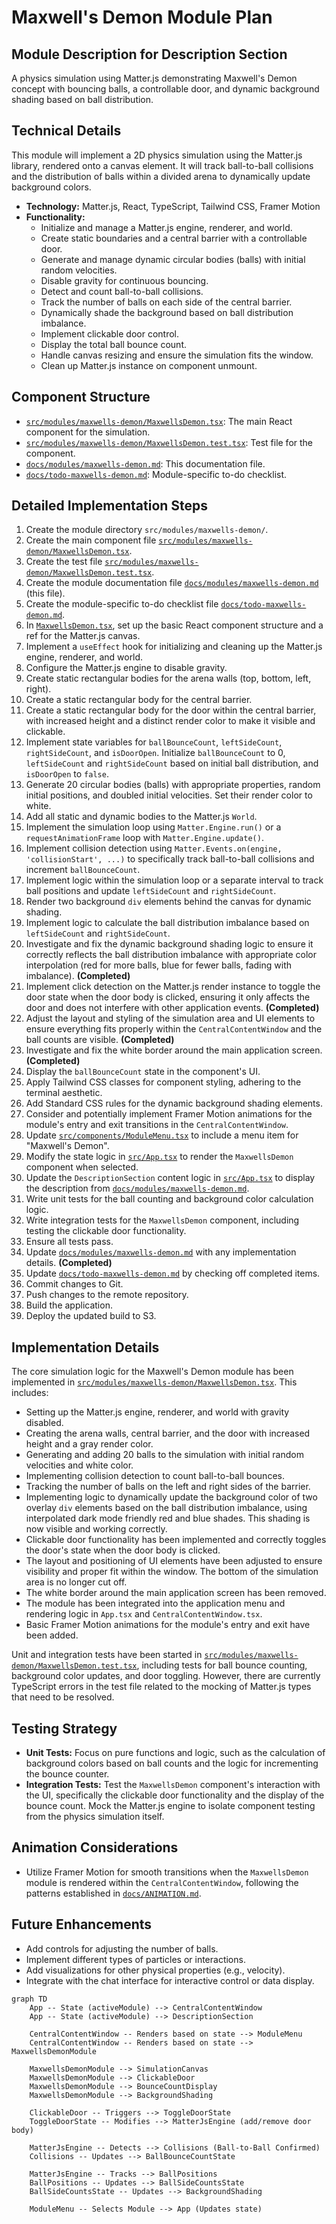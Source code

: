 # Maxwell's Demon Module Plan

## Module Description for Description Section

A physics simulation using Matter.js demonstrating Maxwell's Demon concept with bouncing balls, a controllable door, and dynamic background shading based on ball distribution.

## Technical Details

This module will implement a 2D physics simulation using the Matter.js library, rendered onto a canvas element. It will track ball-to-ball collisions and the distribution of balls within a divided arena to dynamically update background colors.

- **Technology:** Matter.js, React, TypeScript, Tailwind CSS, Framer Motion
- **Functionality:**
  - Initialize and manage a Matter.js engine, renderer, and world.
  - Create static boundaries and a central barrier with a controllable door.
  - Generate and manage dynamic circular bodies (balls) with initial random velocities.
  - Disable gravity for continuous bouncing.
  - Detect and count ball-to-ball collisions.
  - Track the number of balls on each side of the central barrier.
  - Dynamically shade the background based on ball distribution imbalance.
  - Implement clickable door control.
  - Display the total ball bounce count.
  - Handle canvas resizing and ensure the simulation fits the window.
  - Clean up Matter.js instance on component unmount.

## Component Structure

- [`src/modules/maxwells-demon/MaxwellsDemon.tsx`](src/modules/maxwells-demon/MaxwellsDemon.tsx): The main React component for the simulation.
- [`src/modules/maxwells-demon/MaxwellsDemon.test.tsx`](src/modules/maxwells-demon/MaxwellsDemon.test.tsx): Test file for the component.
- [`docs/modules/maxwells-demon.md`](docs/modules/maxwells-demon.md): This documentation file.
- [`docs/todo-maxwells-demon.md`](docs/todo-maxwells-demon.md): Module-specific to-do checklist.

## Detailed Implementation Steps

1.  Create the module directory `src/modules/maxwells-demon/`.
2.  Create the main component file [`src/modules/maxwells-demon/MaxwellsDemon.tsx`](src/modules/maxwells-demon/MaxwellsDemon.tsx).
3.  Create the test file [`src/modules/maxwells-demon/MaxwellsDemon.test.tsx`](src/modules/maxwells-demon/MaxwellsDemon.test.tsx).
4.  Create the module documentation file [`docs/modules/maxwells-demon.md`](docs/modules/maxwells-demon.md) (this file).
5.  Create the module-specific to-do checklist file [`docs/todo-maxwells-demon.md`](docs/todo-maxwells-demon.md).
6.  In [`MaxwellsDemon.tsx`](src/modules/maxwells-demon/MaxwellsDemon.tsx), set up the basic React component structure and a ref for the Matter.js canvas.
7.  Implement a `useEffect` hook for initializing and cleaning up the Matter.js engine, renderer, and world.
8.  Configure the Matter.js engine to disable gravity.
9.  Create static rectangular bodies for the arena walls (top, bottom, left, right).
10. Create a static rectangular body for the central barrier.
11. Create a static rectangular body for the door within the central barrier, with increased height and a distinct render color to make it visible and clickable.
12. Implement state variables for `ballBounceCount`, `leftSideCount`, `rightSideCount`, and `isDoorOpen`. Initialize `ballBounceCount` to 0, `leftSideCount` and `rightSideCount` based on initial ball distribution, and `isDoorOpen` to `false`.
13. Generate 20 circular bodies (balls) with appropriate properties, random initial positions, and doubled initial velocities. Set their render color to white.
14. Add all static and dynamic bodies to the Matter.js `World`.
15. Implement the simulation loop using `Matter.Engine.run()` or a `requestAnimationFrame` loop with `Matter.Engine.update()`.
16. Implement collision detection using `Matter.Events.on(engine, 'collisionStart', ...)` to specifically track ball-to-ball collisions and increment `ballBounceCount`.
17. Implement logic within the simulation loop or a separate interval to track ball positions and update `leftSideCount` and `rightSideCount`.
18. Render two background `div` elements behind the canvas for dynamic shading.
19. Implement logic to calculate the ball distribution imbalance based on `leftSideCount` and `rightSideCount`.
20. Investigate and fix the dynamic background shading logic to ensure it correctly reflects the ball distribution imbalance with appropriate color interpolation (red for more balls, blue for fewer balls, fading with imbalance). **(Completed)**
21. Implement click detection on the Matter.js render instance to toggle the door state when the door body is clicked, ensuring it only affects the door and does not interfere with other application events. **(Completed)**
22. Adjust the layout and styling of the simulation area and UI elements to ensure everything fits properly within the `CentralContentWindow` and the ball counts are visible. **(Completed)**
23. Investigate and fix the white border around the main application screen. **(Completed)**
24. Display the `ballBounceCount` state in the component's UI.
25. Apply Tailwind CSS classes for component styling, adhering to the terminal aesthetic.
26. Add Standard CSS rules for the dynamic background shading elements.
27. Consider and potentially implement Framer Motion animations for the module's entry and exit transitions in the `CentralContentWindow`.
28. Update [`src/components/ModuleMenu.tsx`](src/components/ModuleMenu.tsx) to include a menu item for "Maxwell's Demon".
29. Modify the state logic in [`src/App.tsx`](src/App.tsx) to render the `MaxwellsDemon` component when selected.
30. Update the `DescriptionSection` content logic in [`src/App.tsx`](src/App.tsx) to display the description from [`docs/modules/maxwells-demon.md`](docs/modules/maxwells-demon.md).
31. Write unit tests for the ball counting and background color calculation logic.
32. Write integration tests for the `MaxwellsDemon` component, including testing the clickable door functionality.
33. Ensure all tests pass.
34. Update [`docs/modules/maxwells-demon.md`](docs/modules/maxwells-demon.md) with any implementation details. **(Completed)**
35. Update [`docs/todo-maxwells-demon.md`](docs/todo-maxwells-demon.md) by checking off completed items.
36. Commit changes to Git.
37. Push changes to the remote repository.
38. Build the application.
39. Deploy the updated build to S3.

## Implementation Details

The core simulation logic for the Maxwell's Demon module has been implemented in [`src/modules/maxwells-demon/MaxwellsDemon.tsx`](src/modules/maxwells-demon/MaxwellsDemon.tsx). This includes:

- Setting up the Matter.js engine, renderer, and world with gravity disabled.
- Creating the arena walls, central barrier, and the door with increased height and a gray render color.
- Generating and adding 20 balls to the simulation with initial random velocities and white color.
- Implementing collision detection to count ball-to-ball bounces.
- Tracking the number of balls on the left and right sides of the barrier.
- Implementing logic to dynamically update the background color of two overlay `div` elements based on the ball distribution imbalance, using interpolated dark mode friendly red and blue shades. This shading is now visible and working correctly.
- Clickable door functionality has been implemented and correctly toggles the door's state when the door body is clicked.
- The layout and positioning of UI elements have been adjusted to ensure visibility and proper fit within the window. The bottom of the simulation area is no longer cut off.
- The white border around the main application screen has been removed.
- The module has been integrated into the application menu and rendering logic in `App.tsx` and `CentralContentWindow.tsx`.
- Basic Framer Motion animations for the module's entry and exit have been added.

Unit and integration tests have been started in [`src/modules/maxwells-demon/MaxwellsDemon.test.tsx`](src/modules/maxwells-demon/MaxwellsDemon.test.tsx), including tests for ball bounce counting, background color updates, and door toggling. However, there are currently TypeScript errors in the test file related to the mocking of Matter.js types that need to be resolved.

## Testing Strategy

- **Unit Tests:** Focus on pure functions and logic, such as the calculation of background colors based on ball counts and the logic for incrementing the bounce counter.
- **Integration Tests:** Test the `MaxwellsDemon` component's interaction with the UI, specifically the clickable door functionality and the display of the bounce count. Mock the Matter.js engine to isolate component testing from the physics simulation itself.

## Animation Considerations

- Utilize Framer Motion for smooth transitions when the `MaxwellsDemon` module is rendered within the `CentralContentWindow`, following the patterns established in [`docs/ANIMATION.md`](docs/ANIMATION.md).

## Future Enhancements

- Add controls for adjusting the number of balls.
- Implement different types of particles or interactions.
- Add visualizations for other physical properties (e.g., velocity).
- Integrate with the chat interface for interactive control or data display.

```mermaid
graph TD
    App -- State (activeModule) --> CentralContentWindow
    App -- State (activeModule) --> DescriptionSection

    CentralContentWindow -- Renders based on state --> ModuleMenu
    CentralContentWindow -- Renders based on state --> MaxwellsDemonModule

    MaxwellsDemonModule --> SimulationCanvas
    MaxwellsDemonModule --> ClickableDoor
    MaxwellsDemonModule --> BounceCountDisplay
    MaxwellsDemonModule --> BackgroundShading

    ClickableDoor -- Triggers --> ToggleDoorState
    ToggleDoorState -- Modifies --> MatterJsEngine (add/remove door body)

    MatterJsEngine -- Detects --> Collisions (Ball-to-Ball Confirmed)
    Collisions -- Updates --> BallBounceCountState

    MatterJsEngine -- Tracks --> BallPositions
    BallPositions -- Updates --> BallSideCountsState
    BallSideCountsState -- Updates --> BackgroundShading

    ModuleMenu -- Selects Module --> App (Updates state)
```
